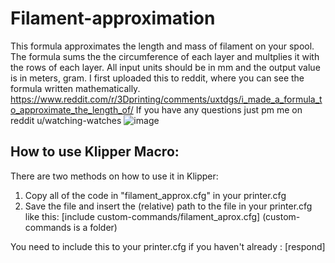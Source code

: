# Filament-approximation
This formula approximates the length and mass of filament on your spool. 
The formula sums the the circumference of each layer and multplies it with the rows of each layer. All input units should be in mm and the output value is in meters, gram. 
I first uploaded this to reddit, where you can see the formula written mathematically.
https://www.reddit.com/r/3Dprinting/comments/uxtdgs/i_made_a_formula_to_approximate_the_length_of/
If you have any questions just pm me on reddit u/watching-watches
![image](https://github.com/WatchingWatches/Filament-approximation/assets/106354710/d04712ab-3946-47a2-a8fb-a1213fce0728)

## How to use Klipper Macro:
There are two methods on how to use it in Klipper:
1. Copy all of the code in "filament_approx.cfg" in your printer.cfg 
2. Save the file and insert the (relative) path to the file in your printer.cfg like this: [include custom-commands/filament_aprox.cfg] (custom-commands is a folder)

<int> You need to include this to your printer.cfg if you haven't already </int>: [respond] 
